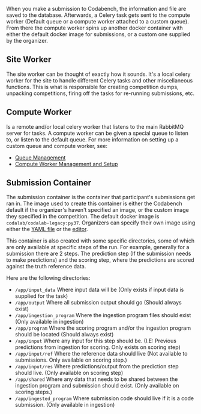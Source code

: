 When you make a submission to Codabench, the information and file are saved to the database. Afterwards, a Celery task gets sent to the compute worker (Default queue or a compute worker attached to a custom queue). From there the compute worker spins up another docker container with either the default docker image for submissions, or a custom one supplied by the organizer.

## Site Worker
The site worker can be thought of exactly how it sounds. It's a local celery worker for the site to handle different Celery tasks and other miscellaneous functions. This is what is responsible for creating competition dumps, unpacking competitions, firing off the tasks for re-running submissions, etc.

## Compute Worker
Is a remote and/or local celery worker that listens to the main RabbitMQ server for tasks. A compute worker can be given a special queue to listen to, or listen to the default queue. For more information on setting up a custom queue and compute worker, see:

- [Queue Management](../Organizers/Running_a_benchmark/Queue-Management.md)
- [Compute Worker Management and Setup](../Organizers/Running_a_benchmark/Compute-Worker-Management---Setup.md)

## Submission Container
The submission container is the container that participant's submissions get ran in. The image used to create this container is either the Codabench default if the organizer's haven't specified an image, or the custom image they specified in the competition.
The default docker image is `codalab/codalab-legacy:py37`. Organizers can specify their own image using either the [YAML file](../Organizers/Benchmark_Creation/Yaml-Structure.md) or the [editor](../Organizers/Running_a_benchmark/Competition-Management-&-List.md#edit-competition-button).

This container is also created with some specific directories, some of which are only available at specific steps of the run. For example, generally for a submission there are 2 steps. The prediction step (If the submission needs to make predictions) and the scoring step, where the predictions are scored against the truth reference data.

Here are the following directories:

 - `/app/input_data` Where input data will be (Only exists if input data is supplied for the task)
 - `/app/output` Where all submission output should go (Should always exist)
 - `/app/ingestion_program` Where the ingestion program files should exist (Only available in ingestion)
 - `/app/program` Where the scoring program and/or the ingestion program should be located (Should always exist)
 - `/app/input` Where any input for this step should be. (I.E: Previous predictions from ingestion for scoring. Only exists on scoring step)
 - `/app/input/ref` Where the reference data should live (Not available to submissions. Only available on scoring step.)
 - `/app/input/res` Where predictions/output from the prediction step should live. (Only available on scoring step)
 - `/app/shared` Where any data that needs to be shared between the ingestion program and submission should exist. (Only available on scoring steps.)
 - `/app/ingested_program` Where submission code should live if it is a code submission. (Only available in ingestion)